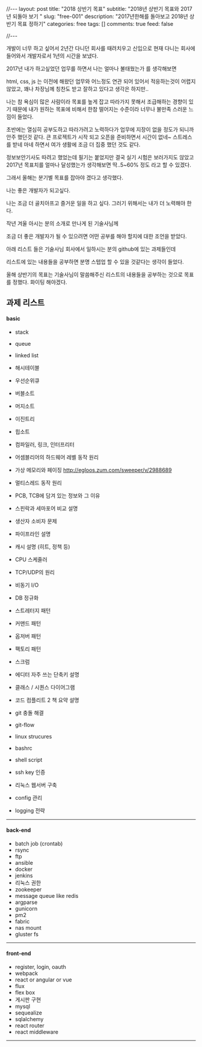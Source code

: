 //---
layout: post
title:  "2018 상반기 목표"
subtitle: "2018년 상반기 목표와 2017년 되돌아 보기 "
slug: "free-001"
description: "2017년한해를 돌아보고 2018년 상반기 목표 정하기"
categories: free
tags: []
comments: true
feed: false

//---

개발이 너무 하고 싶어서 2년간 다니던 회사를 때려치우고 신입으로 현재 다니는 회사에 들어와서 개발자로서 1년의 시간을 보냈다.

2017년 내가 하고싶었던 업무를 하면서 나는 얼마나 불태웠는가 를 생각해보면

html, css, js 는 이전에 해왔던 업무와 어느정도 연관 되어 있어서 적응하는것이 어렵지 않았고, 꽤나 차장님께 칭찬도 받고 잘하고 있다고 생각은 하지만..

나는 참 욕심이 많은 사람이라 목표를 높게 잡고 따라가지 못해서 조급해하는 경향이 있기 때문에 내가 원하는 목표에 비해서 한참 떨어지는 수준이라 너무나 불만족 스러운 느낌이 들었다.

초반에는 열심히 공부도하고 따라가려고 노력하다가 업무에 지장이 없을 정도가 되니까 안주 했던것 같다. 큰 프로젝트가 시작 되고 오픈을 준비하면서 시간이 없네~ 스트레스를 받네 마네 하면서 여가 생활에 조금 더 집중 했던 것도 같다.

정보보안기사도 따려고 했었는데 필기는 붙었지만 결국 실기 시험은 보러가지도 않았고 2017년 목표치를 얼마나 달성했는가 생각해보면 딱..5~60% 정도 라고 할 수 있겠다.

그래서 올해는 분기별 목표를 잡아야 겠다고 생각했다.


나는 좋은 개발자가 되고싶다.

나는 조금 더 골치아프고 즐거운 일을 하고 싶다. 그러기 위해서는 내가 더 노력해야 한다.


작년 겨울 아시는 분의 소개로 만나게 된 기술사님께

조금 더 좋은 개발자가 될 수 있으려면 어떤 공부를 해야 할지에 대한 조언을 받았다.


아래 리스트 들은 기술사님 회사에서 일하시는 분의 github에 있는 과제들인데

리스트에 있는 내용들을 공부하면 분명 스텝업 할 수 있을 것같다는 생각이 들었다.  

올해 상반기의 목표는 기술사님이 말씀해주신 리스트의 내용들을 공부하는 것으로 목표를 정했다. 화이팅 해야겠다.



과제 리스트
--------------------------------------
#### basic

* stack  
* queue
* linked list
* 해시테이블
* 우선순위큐
* 버블소트
* 머지소트
* 이진트리
* 힙소트
* 컴파일러, 링크, 인터프리터
* 어셈블리어의 하드웨어 레벨 동작 원리
* 가상 메모리와 페이징
http://egloos.zum.com/sweeper/v/2988689

* 멀티스레드 동작 원리
* PCB, TCB에 담겨 있는 정보와 그 이유
* 스핀락과 세마포어 비교 설명
* 생산자 소비자 문제
* 파이프라인 설명
* 캐시 설명 (히트, 정책 등)
* CPU 스케줄러
* TCP/UDP의 원리
* 비동기 I/O
* DB 정규화
* 스트레터지 패턴
* 커맨드 패턴
* 옵저버 패턴
* 팩토리 패턴
* 스크럼
* 에디터 자주 쓰는 단축키 설명
* 클래스 / 시퀀스 다이어그램
* 코드 컴플리트 2 책 요약 설명
* git 충돌 해결
* git-flow
* linux strucures
* bashrc
* shell script
* ssh key 인증
* 리눅스 웹서버 구축
* config 관리
* logging 전략

--------------------------------

#### back-end

* batch job (crontab)
* rsync
* ftp
* ansible
* docker
* jenkins
* 리눅스 권한
* zookeeper
* message queue like redis
* argparse
* gunicorn
* pm2
* fabric
* nas mount
* gluster fs

----------------------

#### front-end

* register, login, oauth
* webpack
* react or angular or vue
* flux
* flex box
* 게시판 구현
* mysql
* sequealize
* sqlalchemy
* react router
* react middleware

---------------------------
